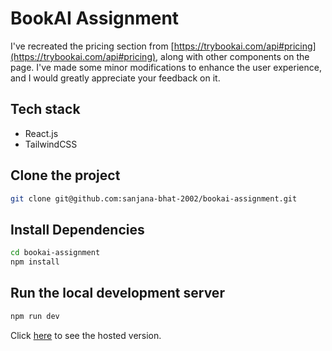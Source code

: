 # BookAI Assignment
I've recreated the pricing section from [https://trybookai.com/api#pricing](https://trybookai.com/api#pricing), along with other components on the page. I've made some minor modifications to enhance the user experience, and I would greatly appreciate your feedback on it.
## Tech stack
- React.js
- TailwindCSS
## Clone the project
```bash
git clone git@github.com:sanjana-bhat-2002/bookai-assignment.git
```

## Install Dependencies
```bash
cd bookai-assignment
npm install
```

## Run the local development server
```bash
npm run dev
```
Click [here](https://bookai-assignment.vercel.app/) to see the hosted version.
